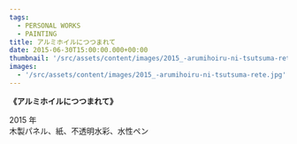 ```yaml
---
tags:
  - PERSONAL WORKS
  - PAINTING
title: アルミホイルにつつまれて
date: 2015-06-30T15:00:00.000+00:00
thumbnail: '/src/assets/content/images/2015_-arumihoiru-ni-tsutsuma-rete.jpg'
images:
  - '/src/assets/content/images/2015_-arumihoiru-ni-tsutsuma-rete.jpg'
---
```


**《アルミホイルにつつまれて》**

2015 年  
木製パネル、紙、不透明水彩、水性ペン
